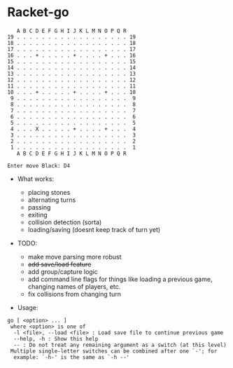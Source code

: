 Racket-go
=========

```
   A B C D E F G H I J K L M N O P Q R
19 . . . . . . . . . . . . . . . . . . 19
18 . . . . . . . . . . . . . . . . . . 18
17 . . . . . . . . . . . . . . . . . . 17
16 . . . + . . . . . + . . . . + . . . 16
15 . . . . . . . . . . . . . . . . . . 15
14 . . . . . . . . . . . . . . . . . . 14
13 . . . . . . . . . . . . . . . . . . 13
12 . . . . . . . . . . . . . . . . . . 12
11 . . . . . . . . . . . . . . . . . . 11
10 . . . + . . . . . + . . . . + . . . 10
 9 . . . . . . . . . . . . . . . . . .  9
 8 . . . . . . . . . . . . . . . . . .  8
 7 . . . . . . . . . . . . . . . . . .  7
 6 . . . . . . . . . . . . . . . . . .  6
 5 . . . . . . . . . . . . . . . . . .  5
 4 . . . X . . . . . + . . . . + . . .  4
 3 . . . . . . . . . . . . . . . . . .  3
 2 . . . . . . . . . . . . . . . . . .  2
 1 . . . . . . . . . . . . . . . . . .  1
   A B C D E F G H I J K L M N O P Q R

Enter move Black: D4
```
* What works:
  - placing stones
  - alternating turns
  - passing
  - exiting
  - collision detection (sorta)
  - loading/saving (doesnt keep track of turn yet)

* TODO:
  - make move parsing more robust
  - ~~add save/load feature~~
  - add group/capture logic
  - add command line flags for things like loading a previous
    game, changing names of players, etc.
  - fix collisions from changing turn
* Usage:
```
go [ <option> ... ]
 where <option> is one of
  -l <file>, --load <file> : Load save file to continue previous game
  --help, -h : Show this help
  -- : Do not treat any remaining argument as a switch (at this level)
 Multiple single-letter switches can be combined after one `-'; for
  example: `-h-' is the same as `-h --'
```
